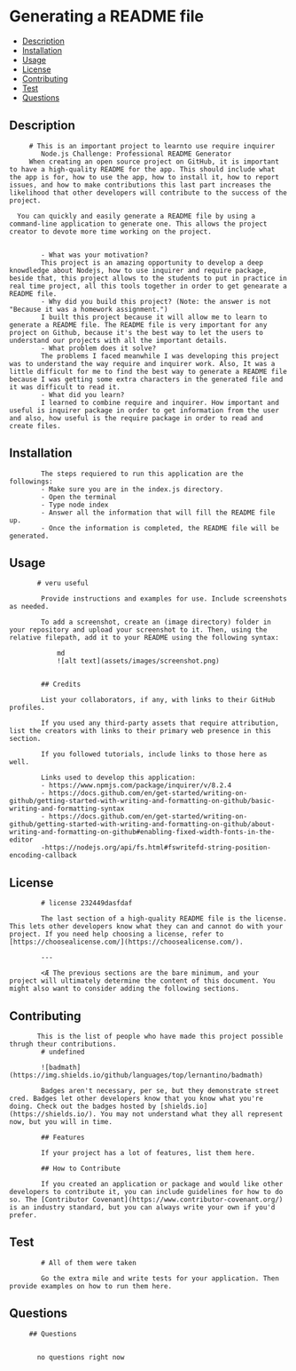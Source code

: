 # Generating a README file

     
      
   
- [Description](#description)
- [Installation](#installation)
- [Usage](#usage)
- [License](#License)
- [Contributing](#contributing)
- [Test](#test)
- [Questions](#questions)

## Description

      
         # This is an important project to learnto use require inquirer
            Node.js Challenge: Professional README Generator
         When creating an open source project on GitHub, it is important to have a high-quality README for the app. This should include what the app is for, how to use the app, how to install it, how to report issues, and how to make contributions this last part increases the likelihood that other developers will contribute to the success of the project.
      
      You can quickly and easily generate a README file by using a command-line application to generate one. This allows the project creator to devote more time working on the project.
      
            
            - What was your motivation?
            This project is an amazing opportunity to develop a deep knowdledge about Nodejs, how to use inquirer and require package, beside that, this project allows to the students to put in practice in real time project, all this tools together in order to get genearate a README file.
            - Why did you build this project? (Note: the answer is not "Because it was a homework assignment.")
            I built this project because it will allow me to learn to generate a README file. The README file is very important for any project on Github, because it's the best way to let the users to understand our projects with all the important details.
            - What problem does it solve?
            The problems I faced meanwhile I was developing this project was to understand the way require and inquirer work. Also, It was a little difficult for me to find the best way to generate a README file because I was getting some extra characters in the generated file and it was difficult to read it.
            - What did you learn?
            I learned to combine require and inquirer. How important and useful is inquirer package in order to get information from the user and also, how useful is the require package in order to read and create files.


## Installation

 
   
                  
            The steps requiered to run this application are the followings:
            - Make sure you are in the index.js directory.
            - Open the terminal 
            - Type node index
            - Answer all the information that will fill the README file up.
            - Once the information is completed, the README file will be generated.
            


## Usage

       
           # veru useful
      
            Provide instructions and examples for use. Include screenshots as needed.
            
            To add a screenshot, create an (image directory) folder in your repository and upload your screenshot to it. Then, using the relative filepath, add it to your README using the following syntax:
            
                md
                ![alt text](assets/images/screenshot.png)
                
            
            ## Credits
            
            List your collaborators, if any, with links to their GitHub profiles.
            
            If you used any third-party assets that require attribution, list the creators with links to their primary web presence in this section.
            
            If you followed tutorials, include links to those here as well.
            
            Links used to develop this application:
            - https://www.npmjs.com/package/inquirer/v/8.2.4
            - https://docs.github.com/en/get-started/writing-on-github/getting-started-with-writing-and-formatting-on-github/basic-writing-and-formatting-syntax
            - https://docs.github.com/en/get-started/writing-on-github/getting-started-with-writing-and-formatting-on-github/about-writing-and-formatting-on-github#enabling-fixed-width-fonts-in-the-editor
            -https://nodejs.org/api/fs.html#fswritefd-string-position-encoding-callback


## License

      
            # license 232449dasfdaf
            
            The last section of a high-quality README file is the license. This lets other developers know what they can and cannot do with your project. If you need help choosing a license, refer to [https://choosealicense.com/](https://choosealicense.com/).
            
            ---
            
            <Æ The previous sections are the bare minimum, and your project will ultimately determine the content of this document. You might also want to consider adding the following sections.
            


## Contributing

      
           This is the list of people who have made this project possible thrugh theur contributions.
            # undefined
            
            ![badmath](https://img.shields.io/github/languages/top/lernantino/badmath)
            
            Badges aren't necessary, per se, but they demonstrate street cred. Badges let other developers know that you know what you're doing. Check out the badges hosted by [shields.io](https://shields.io/). You may not understand what they all represent now, but you will in time.
            
            ## Features
            
            If your project has a lot of features, list them here.
            
            ## How to Contribute
            
            If you created an application or package and would like other developers to contribute it, you can include guidelines for how to do so. The [Contributor Covenant](https://www.contributor-covenant.org/) is an industry standard, but you can always write your own if you'd prefer.
            


## Test


          
            # All of them were taken
      
            Go the extra mile and write tests for your application. Then provide examples on how to run them here.
      
            

## Questions
      
        
             
         ## Questions
         
            
           no questions right now
      

      
     
            
           
    
      
      
      
          
        
      
        
            
        
